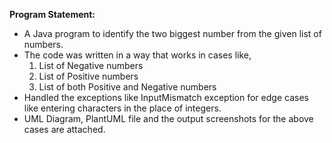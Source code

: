 **Program Statement:**
* A Java program to identify the two biggest number from the given list of numbers.
* The code was written in a way that works in cases like,
  1. List of Negative numbers
  2. List of Positive numbers
  3. List of both Positive and Negative numbers
* Handled the exceptions like InputMismatch exception for edge cases like entering characters in the place of integers.
* UML Diagram, PlantUML file and the output screenshots for the above cases are attached.
